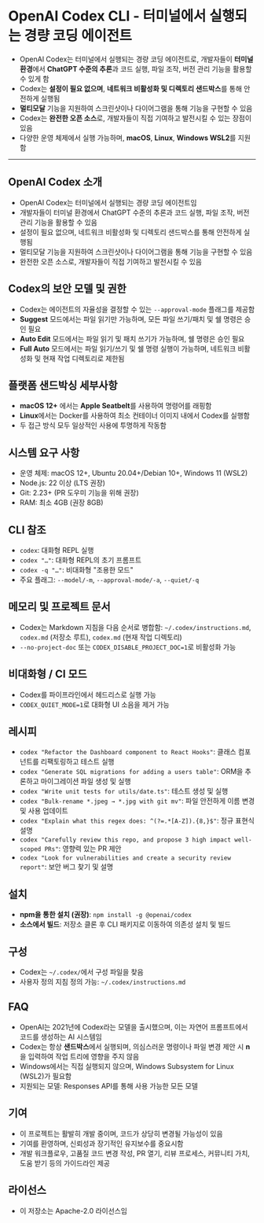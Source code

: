 # OpenAI Codex CLI - 터미널에서 실행되는 경량 코딩 에이전트


* OpenAI Codex는 터미널에서 실행되는 경량 코딩 에이전트로, 개발자들이 **터미널 환경**에서 **ChatGPT 수준의 추론**과 코드 실행, 파일 조작, 버전 관리 기능을 활용할 수 있게 함
* Codex는 **설정이 필요 없으며**, **네트워크 비활성화 및 디렉토리 샌드박스**를 통해 안전하게 실행됨
* **멀티모달** 기능을 지원하여 스크린샷이나 다이어그램을 통해 기능을 구현할 수 있음
* Codex는 **완전한 오픈 소스**로, 개발자들이 직접 기여하고 발전시킬 수 있는 장점이 있음
* 다양한 운영 체제에서 실행 가능하며, **macOS**, **Linux**, **Windows WSL2**를 지원함

---

OpenAI Codex 소개
---------------

* OpenAI Codex는 터미널에서 실행되는 경량 코딩 에이전트임
* 개발자들이 터미널 환경에서 ChatGPT 수준의 추론과 코드 실행, 파일 조작, 버전 관리 기능을 활용할 수 있음
* 설정이 필요 없으며, 네트워크 비활성화 및 디렉토리 샌드박스를 통해 안전하게 실행됨
* 멀티모달 기능을 지원하여 스크린샷이나 다이어그램을 통해 기능을 구현할 수 있음
* 완전한 오픈 소스로, 개발자들이 직접 기여하고 발전시킬 수 있음

Codex의 보안 모델 및 권한
-----------------

* Codex는 에이전트의 자율성을 결정할 수 있는 `--approval-mode` 플래그를 제공함
* **Suggest** 모드에서는 파일 읽기만 가능하며, 모든 파일 쓰기/패치 및 쉘 명령은 승인 필요
* **Auto Edit** 모드에서는 파일 읽기 및 패치 쓰기가 가능하며, 쉘 명령은 승인 필요
* **Full Auto** 모드에서는 파일 읽기/쓰기 및 쉘 명령 실행이 가능하며, 네트워크 비활성화 및 현재 작업 디렉토리로 제한됨

플랫폼 샌드박싱 세부사항
-------------

* **macOS 12+** 에서는 **Apple Seatbelt**를 사용하여 명령어를 래핑함
* **Linux**에서는 Docker를 사용하여 최소 컨테이너 이미지 내에서 Codex를 실행함
* 두 접근 방식 모두 일상적인 사용에 투명하게 작동함

시스템 요구 사항
---------

* 운영 체제: macOS 12+, Ubuntu 20.04+/Debian 10+, Windows 11 (WSL2)
* Node.js: 22 이상 (LTS 권장)
* Git: 2.23+ (PR 도우미 기능을 위해 권장)
* RAM: 최소 4GB (권장 8GB)

CLI 참조
------

* `codex`: 대화형 REPL 실행
* `codex "…"`: 대화형 REPL의 초기 프롬프트
* `codex -q "…"`: 비대화형 "조용한 모드"
* 주요 플래그: `--model/-m`, `--approval-mode/-a`, `--quiet/-q`

메모리 및 프로젝트 문서
-------------

* Codex는 Markdown 지침을 다음 순서로 병합함: `~/.codex/instructions.md`, `codex.md` (저장소 루트), `codex.md` (현재 작업 디렉토리)
* `--no-project-doc` 또는 `CODEX_DISABLE_PROJECT_DOC=1`로 비활성화 가능

비대화형 / CI 모드
------------

* Codex를 파이프라인에서 헤드리스로 실행 가능
* `CODEX_QUIET_MODE=1`로 대화형 UI 소음을 제거 가능

레시피
---

* `codex "Refactor the Dashboard component to React Hooks"`: 클래스 컴포넌트를 리팩토링하고 테스트 실행
* `codex "Generate SQL migrations for adding a users table"`: ORM을 추론하고 마이그레이션 파일 생성 및 실행
* `codex "Write unit tests for utils/date.ts"`: 테스트 생성 및 실행
* `codex "Bulk‑rename *.jpeg → *.jpg with git mv"`: 파일 안전하게 이름 변경 및 사용 업데이트
* `codex "Explain what this regex does: ^(?=.*[A-Z]).{8,}$"`: 정규 표현식 설명
* `codex "Carefully review this repo, and propose 3 high impact well-scoped PRs"`: 영향력 있는 PR 제안
* `codex "Look for vulnerabilities and create a security review report"`: 보안 버그 찾기 및 설명

설치
--

* **npm을 통한 설치 (권장)**: `npm install -g @openai/codex`
* **소스에서 빌드**: 저장소 클론 후 CLI 패키지로 이동하여 의존성 설치 및 빌드

구성
--

* Codex는 `~/.codex/`에서 구성 파일을 찾음
* 사용자 정의 지침 정의 가능: `~/.codex/instructions.md`

FAQ
---

* OpenAI는 2021년에 Codex라는 모델을 출시했으며, 이는 자연어 프롬프트에서 코드를 생성하는 AI 시스템임
* Codex는 항상 **샌드박스**에서 실행되며, 의심스러운 명령이나 파일 변경 제안 시 **n**을 입력하여 작업 트리에 영향을 주지 않음
* Windows에서는 직접 실행되지 않으며, Windows Subsystem for Linux (WSL2)가 필요함
* 지원되는 모델: Responses API를 통해 사용 가능한 모든 모델

기여
--

* 이 프로젝트는 활발히 개발 중이며, 코드가 상당히 변경될 가능성이 있음
* 기여를 환영하며, 신뢰성과 장기적인 유지보수를 중요시함
* 개발 워크플로우, 고품질 코드 변경 작성, PR 열기, 리뷰 프로세스, 커뮤니티 가치, 도움 받기 등의 가이드라인 제공

라이선스
----

* 이 저장소는 Apache-2.0 라이선스임
